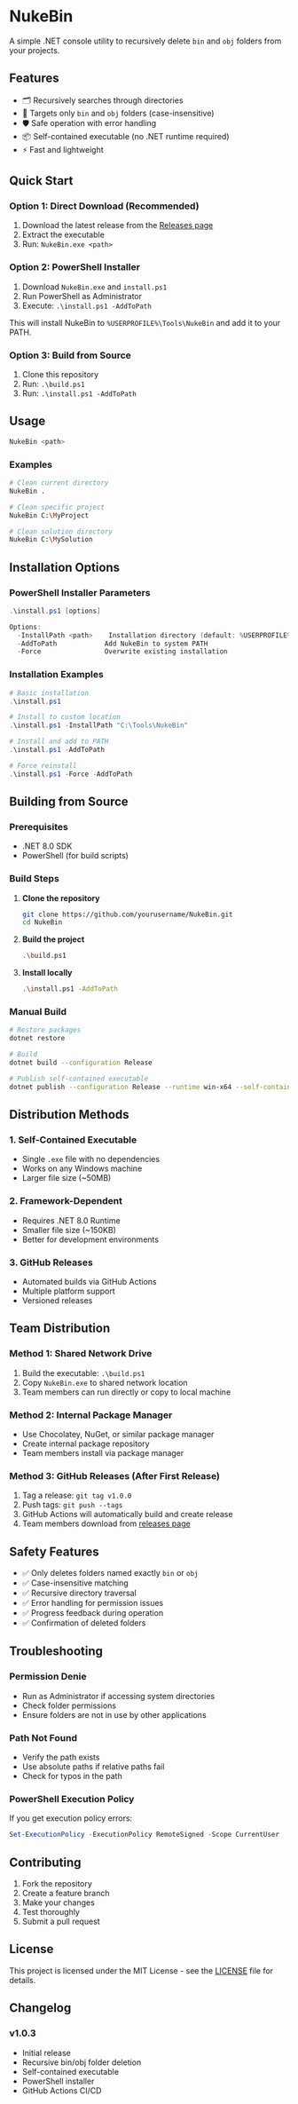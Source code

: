 # NukeBin

A simple .NET console utility to recursively delete `bin` and `obj` folders from your projects.

## Features

- 🗂️ Recursively searches through directories
- 🎯 Targets only `bin` and `obj` folders (case-insensitive)
- 🛡️ Safe operation with error handling
- 📦 Self-contained executable (no .NET runtime required)
- ⚡ Fast and lightweight

## Quick Start

### Option 1: Direct Download (Recommended)

1. Download the latest release from the [Releases page](https://github.com/kenareb/NukeBinObj/releases)
2. Extract the executable
3. Run: `NukeBin.exe <path>`

### Option 2: PowerShell Installer

1. Download `NukeBin.exe` and `install.ps1`
2. Run PowerShell as Administrator
3. Execute: `.\install.ps1 -AddToPath`

This will install NukeBin to `%USERPROFILE%\Tools\NukeBin` and add it to your PATH.

### Option 3: Build from Source

1. Clone this repository
2. Run: `.\build.ps1`
3. Run: `.\install.ps1 -AddToPath`

## Usage

```bash
NukeBin <path>
```

### Examples

```bash
# Clean current directory
NukeBin .

# Clean specific project
NukeBin C:\MyProject

# Clean solution directory
NukeBin C:\MySolution
```

## Installation Options

### PowerShell Installer Parameters

```powershell
.\install.ps1 [options]

Options:
  -InstallPath <path>    Installation directory (default: %USERPROFILE%\Tools\NukeBin)
  -AddToPath            Add NukeBin to system PATH
  -Force                Overwrite existing installation
```

### Installation Examples

```powershell
# Basic installation
.\install.ps1

# Install to custom location
.\install.ps1 -InstallPath "C:\Tools\NukeBin"

# Install and add to PATH
.\install.ps1 -AddToPath

# Force reinstall
.\install.ps1 -Force -AddToPath
```

## Building from Source

### Prerequisites

- .NET 8.0 SDK
- PowerShell (for build scripts)

### Build Steps

1. **Clone the repository**

   ```bash
   git clone https://github.com/yourusername/NukeBin.git
   cd NukeBin
   ```

2. **Build the project**

   ```bash
   .\build.ps1
   ```

3. **Install locally**

   ```bash
   .\install.ps1 -AddToPath
   ```

### Manual Build

```bash
# Restore packages
dotnet restore

# Build
dotnet build --configuration Release

# Publish self-contained executable
dotnet publish --configuration Release --runtime win-x64 --self-contained true --output ./publish
```

## Distribution Methods

### 1. Self-Contained Executable

- Single `.exe` file with no dependencies
- Works on any Windows machine
- Larger file size (~50MB)

### 2. Framework-Dependent

- Requires .NET 8.0 Runtime
- Smaller file size (~150KB)
- Better for development environments

### 3. GitHub Releases

- Automated builds via GitHub Actions
- Multiple platform support
- Versioned releases

## Team Distribution

### Method 1: Shared Network Drive

1. Build the executable: `.\build.ps1`
2. Copy `NukeBin.exe` to shared network location
3. Team members can run directly or copy to local machine

### Method 2: Internal Package Manager

- Use Chocolatey, NuGet, or similar package manager
- Create internal package repository
- Team members install via package manager

### Method 3: GitHub Releases (After First Release)

1. Tag a release: `git tag v1.0.0`
2. Push tags: `git push --tags`
3. GitHub Actions will automatically build and create release
4. Team members download from [releases page](https://github.com/kenareb/NukeBinObj/releases)

## Safety Features

- ✅ Only deletes folders named exactly `bin` or `obj`
- ✅ Case-insensitive matching
- ✅ Recursive directory traversal
- ✅ Error handling for permission issues
- ✅ Progress feedback during operation
- ✅ Confirmation of deleted folders

## Troubleshooting

### Permission Denie

- Run as Administrator if accessing system directories
- Check folder permissions
- Ensure folders are not in use by other applications

### Path Not Found

- Verify the path exists
- Use absolute paths if relative paths fail
- Check for typos in the path

### PowerShell Execution Policy

If you get execution policy errors:

```powershell
Set-ExecutionPolicy -ExecutionPolicy RemoteSigned -Scope CurrentUser
```

## Contributing

1. Fork the repository
2. Create a feature branch
3. Make your changes
4. Test thoroughly
5. Submit a pull request

## License

This project is licensed under the MIT License - see the [LICENSE](LICENSE) file for details.

## Changelog

### v1.0.3

- Initial release
- Recursive bin/obj folder deletion
- Self-contained executable
- PowerShell installer
- GitHub Actions CI/CD

